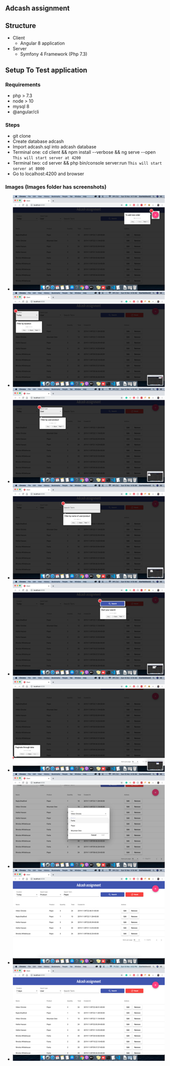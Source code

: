 ## Adcash assignment

## Structure
  - Client
    - Angular 8 application
  - Server
    - Symfony 4 Framework (Php 7.3)


## Setup To Test application

### Requirements
  - php > 7.3
  - node > 10
  - mysql 8
  - @angular/cli

### Steps
  - git clone
  - Create database adcash
  - Import adcash.sql into adcash database
  - Terminal one: cd client && npm install --verbose && ng serve --open `This will start server at 4200`
  - Terminal two: cd server && php bin/console server:run `This will start server at 8000`
  - Go to localhost:4200 and browser

### Images (Images folder has screenshots)
  - ![Screenshot 1](/images/01.png)
  - ![Screenshot 2](images/02.png)
  - ![Screenshot 3](images/03.png)
  - ![Screenshot 4](images/04.png)
  - ![Screenshot 5](images/05.png)
  - ![Screenshot 6](images/06.png)
  - ![Screenshot 7](images/07.png)
  - ![Screenshot 8](images/08.png)
  - ![Screenshot 9](images/09.png)    

  
